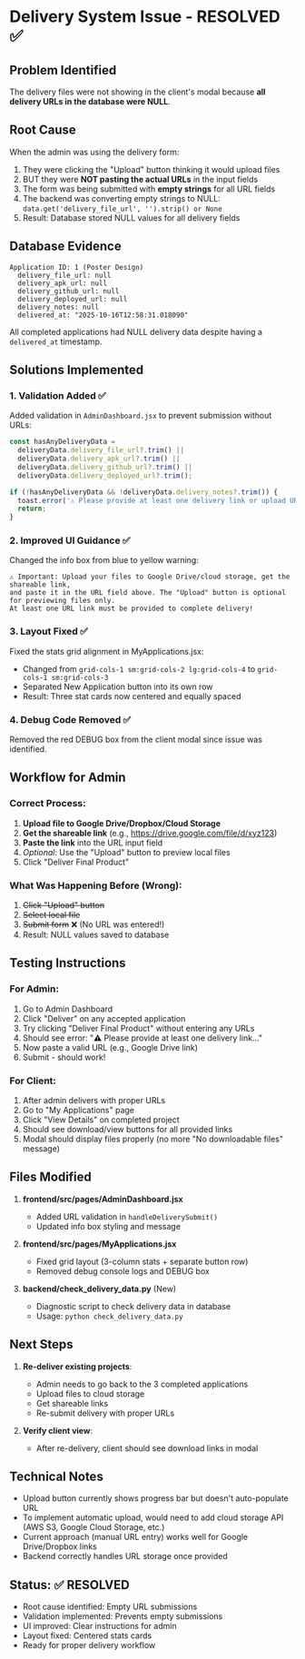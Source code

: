 # Delivery System Issue - RESOLVED ✅

## Problem Identified
The delivery files were not showing in the client's modal because **all delivery URLs in the database were NULL**.

## Root Cause
When the admin was using the delivery form:
1. They were clicking the "Upload" button thinking it would upload files
2. BUT they were **NOT pasting the actual URLs** in the input fields
3. The form was being submitted with **empty strings** for all URL fields
4. The backend was converting empty strings to NULL: `data.get('delivery_file_url', '').strip() or None`
5. Result: Database stored NULL values for all delivery fields

## Database Evidence
```
Application ID: 1 (Poster Design)
  delivery_file_url: null
  delivery_apk_url: null
  delivery_github_url: null
  delivery_deployed_url: null
  delivery_notes: null
  delivered_at: "2025-10-16T12:58:31.018090"
```

All completed applications had NULL delivery data despite having a `delivered_at` timestamp.

## Solutions Implemented

### 1. **Validation Added** ✅
Added validation in `AdminDashboard.jsx` to prevent submission without URLs:
```javascript
const hasAnyDeliveryData = 
  deliveryData.delivery_file_url?.trim() ||
  deliveryData.delivery_apk_url?.trim() ||
  deliveryData.delivery_github_url?.trim() ||
  deliveryData.delivery_deployed_url?.trim();

if (!hasAnyDeliveryData && !deliveryData.delivery_notes?.trim()) {
  toast.error('⚠️ Please provide at least one delivery link or upload URL before submitting!');
  return;
}
```

### 2. **Improved UI Guidance** ✅
Changed the info box from blue to yellow warning:
```
⚠️ Important: Upload your files to Google Drive/cloud storage, get the shareable link, 
and paste it in the URL field above. The "Upload" button is optional for previewing files only.
At least one URL link must be provided to complete delivery!
```

### 3. **Layout Fixed** ✅
Fixed the stats grid alignment in MyApplications.jsx:
- Changed from `grid-cols-1 sm:grid-cols-2 lg:grid-cols-4` to `grid-cols-1 sm:grid-cols-3`
- Separated New Application button into its own row
- Result: Three stat cards now centered and equally spaced

### 4. **Debug Code Removed** ✅
Removed the red DEBUG box from the client modal since issue was identified.

## Workflow for Admin

### Correct Process:
1. **Upload file to Google Drive/Dropbox/Cloud Storage**
2. **Get the shareable link** (e.g., https://drive.google.com/file/d/xyz123)
3. **Paste the link** into the URL input field
4. *Optional*: Use the "Upload" button to preview local files
5. Click "Deliver Final Product"

### What Was Happening Before (Wrong):
1. ~~Click "Upload" button~~
2. ~~Select local file~~
3. ~~Submit form~~ ❌ (No URL was entered!)
4. Result: NULL values saved to database

## Testing Instructions

### For Admin:
1. Go to Admin Dashboard
2. Click "Deliver" on any accepted application
3. Try clicking "Deliver Final Product" without entering any URLs
4. Should see error: "⚠️ Please provide at least one delivery link..."
5. Now paste a valid URL (e.g., Google Drive link)
6. Submit - should work!

### For Client:
1. After admin delivers with proper URLs
2. Go to "My Applications" page
3. Click "View Details" on completed project
4. Should see download/view buttons for all provided links
5. Modal should display files properly (no more "No downloadable files" message)

## Files Modified

1. **frontend/src/pages/AdminDashboard.jsx**
   - Added URL validation in `handleDeliverySubmit()`
   - Updated info box styling and message

2. **frontend/src/pages/MyApplications.jsx**
   - Fixed grid layout (3-column stats + separate button row)
   - Removed debug console logs and DEBUG box

3. **backend/check_delivery_data.py** (New)
   - Diagnostic script to check delivery data in database
   - Usage: `python check_delivery_data.py`

## Next Steps

1. **Re-deliver existing projects**:
   - Admin needs to go back to the 3 completed applications
   - Upload files to cloud storage
   - Get shareable links
   - Re-submit delivery with proper URLs

2. **Verify client view**:
   - After re-delivery, client should see download links in modal

## Technical Notes

- Upload button currently shows progress bar but doesn't auto-populate URL
- To implement automatic upload, would need to add cloud storage API (AWS S3, Google Cloud Storage, etc.)
- Current approach (manual URL entry) works well for Google Drive/Dropbox links
- Backend correctly handles URL storage once provided

## Status: ✅ RESOLVED
- Root cause identified: Empty URL submissions
- Validation implemented: Prevents empty submissions
- UI improved: Clear instructions for admin
- Layout fixed: Centered stats cards
- Ready for proper delivery workflow
